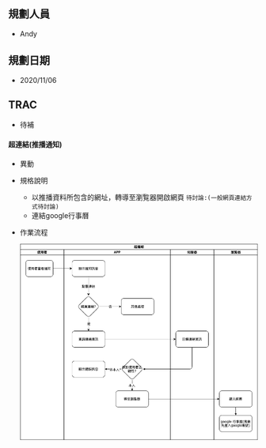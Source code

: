## <div id="user">規劃人員</div>
  * Andy

## <div id="updatedate">規劃日期</div>
  * 2020/11/06

## <div id="trac">TRAC</div>
  * 待補

#### <div id="notification_hyperlink">超連結<path>(推播通知)</path></div>
* 異動
* 規格說明
  * 以推播資料所包含的網址，轉導至瀏覧器開啟網頁 `待討論:(一般網頁連結方式待討論)`
  * 連結google行事曆
* 作業流程

  ![Notification Hyperlink](./image/workflow_hyperlink.png)
